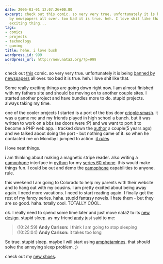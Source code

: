 ```yaml
---
date: 2005-03-01 12:07:26+00:00
excerpt: check out this comic. so very very true. unfortunately it is being banned
  by newspapers all over. too bad it is true. heh. I love shit like that. Some really
  exciting thing...
tags:
- comics
- projects
- technology
- gaming
title: hehe. i love bush
wordpress_id: 999
wordpress_url: http://new.nata2.org/?p=999
---
```


<p>check out <a title="boondocks" href="http://images.ucomics.com/comics/bo/2005/bo050228.gif" target="_blank">this</a> comic. so very very true. unfortunately it is being <a href="http://dangillmor.typepad.com/dan_gillmor_on_grassroots/2005/02/tribune_kills_a.html" target="_blank">banned by newspapers</a> all over. too bad it is true. heh. I love shit like that. </p><p>Some really exciting things are going down right now. I am almost finished with my fathers site and should be moving on to another couple sites. I started another project and have bundles more to do. stupid projects. always taking my time. </p><p>one of the cooler projects I started is a port of the bbs door <a href="http://www.cripplesmash.com/" target="_blank">cripple smash</a>. it was a game me and my friends played in high school a bunch. but it was written to work on a bbs (as doors were :P) and we want to port it to become a PHP web app.&nbsp;i tracked down the <a href="http://www.cripplesmash.com/wiki/index.php/Benf" target="_self">author</a> a couple(5 years ago) and we talked about doing the port - but nothing came of it. so when he contacted me on Monday I jumped to action. <a href="http://www.cripplesmash.com/CS.0021/SMASH2.PNG" target="_self">it rules</a>. </p><p>i love neat things. </p><p>i am thinking about making a magnetic stripe reader. also writing a <a href="http://www.camophone.com/" target="_self">camophone</a> interface in <a href="http://www.forum.nokia.com/main/0,,034-821,00.html" target="_self">python</a> for my <a href="http://www.nokia.com/nokia/0,,54665,00.html" target="_blank">series 60 phone</a>. this would make things fun. I could be out and demo the <a href="http://www.camophone.com/" target="_self">camophone</a> capabilities to anyone. rule. </p><p>this weekend I am going to Colorado to help my parents with their website and to hang out with my cousins. I am pretty excited about being away again. I need more vacations. I need to start reading again. I finally got the rest of my fancy series. haha. stupid fantasy novels. I hate them - but they are so good. haha. totally cool. TOTALLY COOL. </p><p>ok. I really need to spend some time later and just move nata2 to its <a href="http://www.dopeman.org/nata2" target="_self">new design</a>. stupid sleep. as my friend <a href="http://blog.andrewcarlson.org/default.aspx" target="_self">andy</a> just said to me:</p><blockquote>(10:24:59) <strong>Andy Carlson:</strong> I think I am going to stop sleeping<br />(10:25:04) <strong>Andy Carlson:</strong> it takes too long </blockquote><p>So true. stupid sleep. maybe I will start using <a title="i need to stay awake in the air!!" href="http://www.cultural-baggage.com/tutruth/amphetamines[1].jpg" target="_blank">amphetamines</a>. that should solve the annoying sleep problem. ;) </p><p>check out my <a title="i rule" href="https://web.archive.org/web/20030814003134/http://www.nata2.info//pictures/misc/phone_camera/nokia_7610/260220051806/Nokia7610(073).jpg" target="_blank">new shoes</a>.</p>